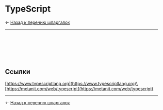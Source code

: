 # TypeScript

← [Назад к перечню шпаргалок][back]

---

```typescript

```

```typescript

```

```typescript

```

```typescript

```

```typescript

```

```typescript

```

```typescript

```

## Ссылки

[https://www.typescriptlang.org](https://www.typescriptlang.org)\
[https://metanit.com/web/typescript](https://metanit.com/web/typescript)

---

← [Назад к перечню шпаргалок][back]

[back]: <../.> "Назад к перечню шпаргалок"